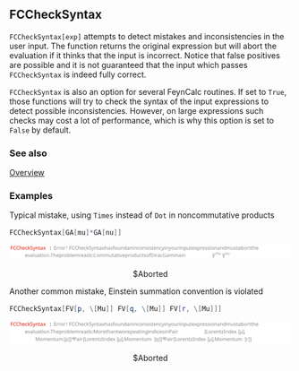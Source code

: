 ## FCCheckSyntax

`FCCheckSyntax[exp]` attempts to detect mistakes and inconsistencies in the user input. The function returns the original expression but will abort the evaluation if it thinks that the input is incorrect. Notice that false positives are possible and it is not guaranteed that the input which passes `FCCheckSyntax` is indeed fully correct.

`FCCheckSyntax` is also an option for several FeynCalc routines. If set to `True`, those functions will try to check the syntax of the input expressions to detect possible inconsistencies. However, on large expressions such checks may cost a lot of performance, which is why this option is set to `False` by default.

### See also

[Overview](Extra/FeynCalc.md)

### Examples

Typical mistake, using `Times` instead of `Dot` in noncommutative products

```mathematica
FCCheckSyntax[GA[mu]*GA[nu]]
```

![10x7yb8v4z8tt](img/10x7yb8v4z8tt.svg)

$$\text{\$Aborted}$$

Another common mistake, Einstein summation convention is violated

```mathematica
FCCheckSyntax[FV[p, \[Mu]] FV[q, \[Mu]] FV[r, \[Mu]]]
```

![1pck0pnu8c08i](img/1pck0pnu8c08i.svg)

$$\text{\$Aborted}$$